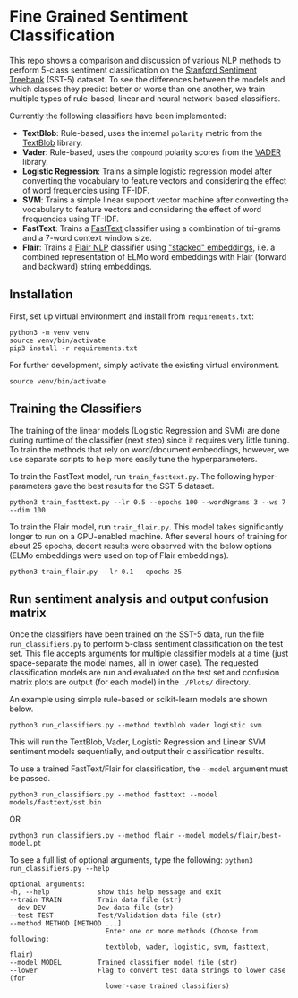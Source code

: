 # Fine Grained Sentiment Classification
This repo shows a comparison and discussion of various NLP methods to perform 5-class sentiment classification on the  [Stanford Sentiment Treebank](https://nlp.stanford.edu/sentiment/) (SST-5) dataset. To see the differences between the models and which classes they predict better or worse than one another, we train multiple types of rule-based, linear and neural network-based classifiers.

Currently the following classifiers have been implemented:
 - **TextBlob**: Rule-based, uses the internal `polarity` metric from the [TextBlob](https://textblob.readthedocs.io/en/dev/) library.
 - **Vader**: Rule-based, uses the `compound` polarity scores from the [VADER](https://www.nltk.org/_modules/nltk/sentiment/vader.html) library.
 - **Logistic Regression**: Trains a simple logistic regression model after converting the vocabulary to feature vectors and considering the effect of word frequencies using TF-IDF.
 - **SVM**: Trains a simple linear  support vector machine after converting the vocabulary to feature vectors and considering the effect of word frequencies using TF-IDF.
 - **FastText**: Trains a [FastText](https://fasttext.cc/docs/en/supervised-tutorial.html) classifier using a combination of tri-grams and a 7-word context window size.
 - **Flair**: Trains a [Flair NLP](https://github.com/zalandoresearch/flair) classifier using ["stacked" embeddings](https://github.com/zalandoresearch/flair/blob/master/resources/docs/TUTORIAL_7_TRAINING_A_MODEL.md), i.e. a combined representation of ELMo word embeddings with Flair (forward and backward) string embeddings.  

## Installation

First, set up virtual environment and install from ```requirements.txt```:

    python3 -m venv venv
    source venv/bin/activate
    pip3 install -r requirements.txt

For further development, simply activate the existing virtual environment.

    source venv/bin/activate


## Training the Classifiers

The training of the linear models (Logistic Regression and SVM) are done during runtime of the classifier (next step) since it requires very little tuning. To train the methods that rely on word/document embeddings, however, we use separate scripts to help more easily tune the hyperparameters. 

To train the FastText model, run `train_fasttext.py`. The following hyper-parameters gave the best results for the SST-5 dataset.

    python3 train_fasttext.py --lr 0.5 --epochs 100 --wordNgrams 3 --ws 7 --dim 100

To train the Flair model, run `train_flair.py`. This model takes significantly longer to run on a GPU-enabled machine. After several hours of training for about 25 epochs, decent results were observed with the below options (ELMo embeddings were used on top of Flair embeddings).

    python3 train_flair.py --lr 0.1 --epochs 25


## Run sentiment analysis and output confusion matrix
 
Once the classifiers have been trained on the SST-5 data, run the file ```run_classifiers.py``` to perform 5-class sentiment classification on the test set. This file accepts arguments for multiple classifier models at a time (just space-separate the model names, all in lower case). The requested classification models are run and evaluated on the test set and confusion matrix plots are output (for each model) in the `./Plots/` directory.

An example using simple rule-based or scikit-learn models are shown below.
 
    python3 run_classifiers.py --method textblob vader logistic svm

This will run the TextBlob, Vader, Logistic Regression and Linear SVM sentiment models sequentially, and output their classification results. 

To use a trained FastText/Flair for classification, the `--model` argument must be passed.

    python3 run_classifiers.py --method fasttext --model models/fasttext/sst.bin

OR 

    python3 run_classifiers.py --method flair --model models/flair/best-model.pt

    
To see a full list of optional arguments, type the following:  ```python3 run_classifiers.py --help```

    optional arguments:
    -h, --help            show this help message and exit
    --train TRAIN         Train data file (str)
    --dev DEV             Dev data file (str)
    --test TEST           Test/Validation data file (str)
    --method METHOD [METHOD ...]
                            Enter one or more methods (Choose from following:
                            textblob, vader, logistic, svm, fasttext, flair)
    --model MODEL         Trained classifier model file (str)
    --lower               Flag to convert test data strings to lower case (for
                            lower-case trained classifiers)

